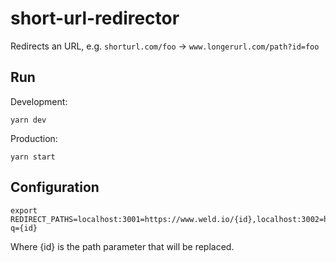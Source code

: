 # short-url-redirector

Redirects an URL, e.g. `shorturl.com/foo` -> `www.longerurl.com/path?id=foo`


## Run

Development:

    yarn dev

Production:

    yarn start


## Configuration

    export REDIRECT_PATHS=localhost:3001=https://www.weld.io/{id},localhost:3002=https://www.weld.io?q={id}

Where {id} is the path parameter that will be replaced.
